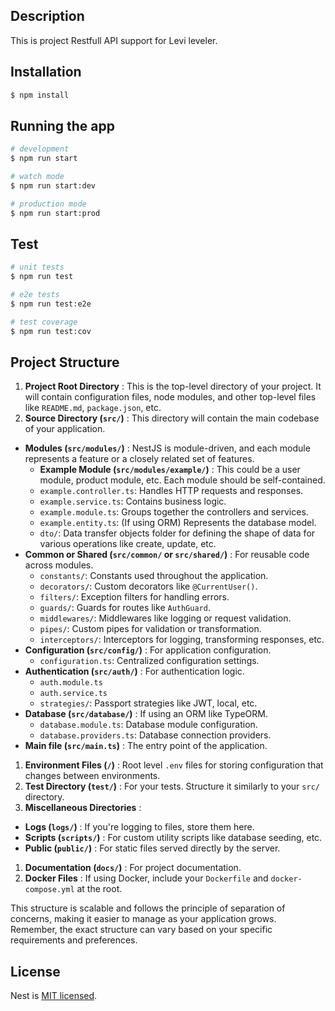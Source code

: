 
## Description

This is project Restfull API support for Levi leveler.

## Installation

```bash
$ npm install
```

## Running the app

```bash
# development
$ npm run start

# watch mode
$ npm run start:dev

# production mode
$ npm run start:prod
```

## Test

```bash
# unit tests
$ npm run test

# e2e tests
$ npm run test:e2e

# test coverage
$ npm run test:cov
```

## Project Structure

1. **Project Root Directory** : This is the top-level directory of your project. It will contain configuration files, node modules, and other top-level files like `README.md`, `package.json`, etc.
2. **Source Directory (`src/`)** : This directory will contain the main codebase of your application.

* **Modules (`src/modules/`)** : NestJS is module-driven, and each module represents a feature or a closely related set of features.
  *  **Example Module (`src/modules/example/`)** : This could be a user module, product module, etc. Each module should be self-contained.
  * `example.controller.ts`: Handles HTTP requests and responses.
  * `example.service.ts`: Contains business logic.
  * `example.module.ts`: Groups together the controllers and services.
  * `example.entity.ts`: (If using ORM) Represents the database model.
  * `dto/`: Data transfer objects folder for defining the shape of data for various operations like create, update, etc.
* **Common or Shared (`src/common/` or `src/shared/`)** : For reusable code across modules.
  * `constants/`: Constants used throughout the application.
  * `decorators/`: Custom decorators like `@CurrentUser()`.
  * `filters/`: Exception filters for handling errors.
  * `guards/`: Guards for routes like `AuthGuard`.
  * `middlewares/`: Middlewares like logging or request validation.
  * `pipes/`: Custom pipes for validation or transformation.
  * `interceptors/`: Interceptors for logging, transforming responses, etc.
* **Configuration (`src/config/`)** : For application configuration.
  * `configuration.ts`: Centralized configuration settings.
* **Authentication (`src/auth/`)** : For authentication logic.
  * `auth.module.ts`
  * `auth.service.ts`
  * `strategies/`: Passport strategies like JWT, local, etc.
* **Database (`src/database/`)** : If using an ORM like TypeORM.
  * `database.module.ts`: Database module configuration.
  * `database.providers.ts`: Database connection providers.
* **Main file (`src/main.ts`)** : The entry point of the application.

1. **Environment Files (`/`)** : Root level `.env` files for storing configuration that changes between environments.
2. **Test Directory (`test/`)** : For your tests. Structure it similarly to your `src/` directory.
3. **Miscellaneous Directories** :

* **Logs (`logs/`)** : If you're logging to files, store them here.
* **Scripts (`scripts/`)** : For custom utility scripts like database seeding, etc.
* **Public (`public/`)** : For static files served directly by the server.

1. **Documentation (`docs/`)** : For project documentation.
2. **Docker Files** : If using Docker, include your `Dockerfile` and `docker-compose.yml` at the root.

This structure is scalable and follows the principle of separation of concerns, making it easier to manage as your application grows. Remember, the exact structure can vary based on your specific requirements and preferences.

## License

Nest is [MIT licensed](LICENSE).

[circleci-image]: https://img.shields.io/circleci/build/github/nestjs/nest/master?token=abc123def456
[circleci-url]: https://circleci.com/gh/nestjs/nest
